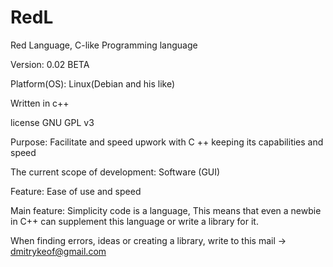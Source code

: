 # RedL
Red Language, C-like Programming language

Version: 0.02 BETA

Platform(OS): Linux(Debian and his like)

Written in c++

license GNU GPL v3






Purpose: Facilitate and speed upwork with C ++ keeping its capabilities and speed

The current scope of development: Software (GUI)

Feature: Ease of use and speed

Main feature: Simplicity code is a language, This means that even a 
newbie in C++ can supplement this language or write a library for it.

When finding errors, ideas or creating a library, write to this mail -> dmitrykeof@gmail.com
